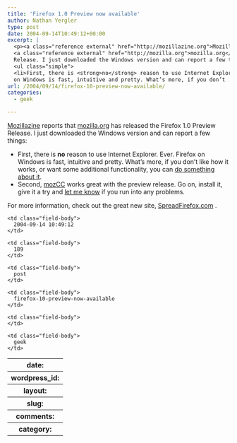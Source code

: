 ```yaml
---
title: 'Firefox 1.0 Preview now available'
author: Nathan Yergler
type: post
date: 2004-09-14T10:49:12+00:00
excerpt: |
  <p><a class="reference external" href="http://mozillazine.org">Mozillazine</a> reports that
  <a class="reference external" href="http://mozilla.org">mozilla.org</a> has released the Firefox 1.0 Preview
  Release. I just downloaded the Windows version and can report a few things:</p>
  <ul class="simple">
  <li>First, there is <strong>no</strong> reason to use Internet Explorer. Ever. Firefox
  on Windows is fast, intuitive and pretty. What’s more, if you don’t ...</li></ul>
url: /2004/09/14/firefox-10-preview-now-available/
categories:
  - geek

---
```

[Mozillazine][1]  reports that [mozilla.org][2]  has released the Firefox 1.0 Preview Release. I just downloaded the Windows version and can report a few things:

<ul class="simple">
  <li>
    First, there is <strong>no</strong> reason to use Internet Explorer. Ever. Firefox on Windows is fast, intuitive and pretty. What’s more, if you don’t like how it works, or want some additional functionality, you can <a class="reference external" href="http://update.mozilla.org">do something about it</a>.
  </li>
  <li>
    Second, <a class="reference external" href="http://yergler.net/projects/mozcc">mozCC</a> works great with the preview release. Go on, install it, give it a try and <a class="reference external" href="/contact">let me know</a> if you run into any problems.
  </li>
</ul>

For more information, check out the great new site, [SpreadFirefox.com][3] .

<table class="docutils field-list" frame="void" rules="none">
  <col class="field-name" /> <col class="field-body" /> <tr class="field">
    <th class="field-name">
      date:
    </th>

    <td class="field-body">
      2004-09-14 10:49:12
    </td>
  </tr>

  <tr class="field">
    <th class="field-name">
      wordpress_id:
    </th>

    <td class="field-body">
      189
    </td>
  </tr>

  <tr class="field">
    <th class="field-name">
      layout:
    </th>

    <td class="field-body">
      post
    </td>
  </tr>

  <tr class="field">
    <th class="field-name">
      slug:
    </th>

    <td class="field-body">
      firefox-10-preview-now-available
    </td>
  </tr>

  <tr class="field">
    <th class="field-name">
      comments:
    </th>

    <td class="field-body">
    </td>
  </tr>

  <tr class="field">
    <th class="field-name">
      category:
    </th>

    <td class="field-body">
      geek
    </td>
  </tr>
</table>

 [1]: http://mozillazine.org
 [2]: http://mozilla.org
 [3]: http://spreadfirefox.com/community/